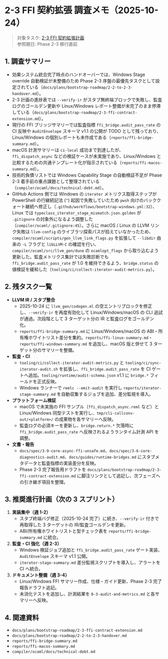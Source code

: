 # 2-3 FFI 契約拡張 調査メモ（2025-10-24）

> 対象タスク: [2-3 FFI 契約拡張計画](2-3-ffi-contract-extension.md)  
> 参照期日: Phase 2-3 移行直前

## 1. 調査サマリー
- 効果システム統合完了時点のハンドオーバーでは、Windows Stage override 自動検証が未整備のため Phase 2-3 序盤の最優先タスクとして設定されている（`docs/plans/bootstrap-roadmap/2-2-to-2-3-handover.md`）。
- 2-3 計画の進捗表では `--verify-ir` がスタブ無終端ブロックで失敗し、監査ログのゴールデン更新や Linux/Windows レポート整備が未完了のまま停滞している（`docs/plans/bootstrap-roadmap/2-3-ffi-contract-extension.md`）。
- 現行の FFI ブリッジサマリーでは監査指標 `ffi_bridge.audit_pass_rate` の CI 反映や `AuditEnvelope` スキーマ v1.1 の公開が TODO として残っており、Linux/Windows の個別レポートも未作成である（`reports/ffi-bridge-summary.md`）。
- macOS 計測サマリーは `ci-local` 成功まで到達したが、`ffi_dispatch_async` などの検証ケースが未実施であり、Linux/Windows と比較するための共通テンプレート化が指示されている（`reports/ffi-macos-summary.md`）。
- 技術的負債リストでは Windows Capability Stage の自動検証不足が Phase 2-3 着手前の重点課題として整理されている（`compiler/ocaml/docs/technical-debt.md`）。
- GitHub Actions 側では Windows の `iterator` メトリクス取得ステップが PowerShell の行継続記法 (`^`) 起因で失敗していたため `pwsh` 向けのバッククォート継続へ修正し（`.github/workflows/bootstrap-windows.yml:32`）、Linux では `typeclass_iterator_stage_mismatch.json.golden` が `.gitignore` の対象外になるよう調整した（`compiler/ocaml/.gitignore:45`）。さらに macOS / Linux の LLVM リンク失敗は `llvm-config` のライブラリ探索パスが拾えていなかったため、`compiler/ocaml/scripts/gen_llvm_link_flags.py` を拡張して `--libdir` 由来の `-L` フラグと `libLLVM-C` の確認を行い、`compiler/ocaml/src/llvm_gen/dune` の `ocamlopt_flags` から取り込むよう更新した。監査メトリクス集計では失敗診断でも `ffi_bridge.audit_pass_rate` が 1.0 を維持できるよう、`bridge.status` の値検証を緩和した（`tooling/ci/collect-iterator-audit-metrics.py`）。

## 2. 残タスク一覧
- **LLVM IR / スタブ整合**
  - 2025-10-24 に `llvm_gen/codegen.ml` の空エントリブロックを修正し、`--verify-ir` を再度有効化して Linux/Windows/macOS の CLI 追試が通過。次段階として 3 ターゲット分の IR と監査ログをゴールデン化。
  - `reports/ffi-bridge-summary.md` に Linux/Windows/macOS の ABI・所有権ホワイトリスト差分を集約。`reports/ffi-linux-summary.md`・`reports/ffi-windows-summary.md` を追加し、macOS 版と併せて 3 ターゲット分のサマリーを整備。
- **監査・CI**
  - `tooling/ci/collect-iterator-audit-metrics.py` と `tooling/ci/sync-iterator-audit.sh` を拡張し、`ffi_bridge.audit_pass_rate` を CI ゲートへ追加。`tooling/runtime/audit-schema.json` v1.1 に `bridge.*` フィールドを正式反映。
  - Windows ランナーで `remlc --emit-audit` を実行し `reports/iterator-stage-summary.md` を自動収集するジョブを追加、差分監視を導入。
- **プラットフォーム検証**
  - macOS で未実施の FFI サンプル（`ffi_dispatch_async.reml` など）と Linux/Windows 同型テストを実行し、`tmp/cli-callconv-out/<platform>/` の成果物を各サマリーへ反映。
  - 監査ログの必須キーを更新し、`bridge.return.*` 欠落時に `ffi_bridge.audit_pass_rate` へ反映されるようランタイム計測 API を調整。
- **文書・報告**
  - `docs/spec/3-9-core-async-ffi-unsafe.md`、`docs/spec/3-6-core-diagnostics-audit.md`、`docs/guides/runtime-bridges.md` にスタブメタデータと監査指標の実装差分を反映。
  - Phase 2-3 完了報告用ドラフトを `docs/plans/bootstrap-roadmap/2-3-ffi-contract-extension.md` に脚注リンクとして追記し、次フェーズへの引き継ぎ項目を整理。

## 3. 推奨進行計画（次の 3 スプリント）
1. **実装集中（週 1-2）**  
   - スタブ終端バグ修正（2025-10-24 完了）に続き、`--verify-ir` 付きで再取得した 3 ターゲットの IR/監査ゴールデンを更新。  
   - ABI/所有権ホワイトリストと型チェック表を `reports/ffi-bridge-summary.md` に統合。
2. **監査・CI 強化（週 2-3）**  
   - Windows 検証ジョブ追加と `ffi_bridge.audit_pass_rate` ゲート実装、`AuditEnvelope` スキーマ v1.1 公開。  
   - `iterator-stage-summary.md` 差分監視スクリプトを導入し、アラートを CI へ統合。
3. **ドキュメント整備（週 3-4）**  
   - Linux/Windows FFI サマリー作成、仕様・ガイド更新、Phase 2-3 完了報告ドラフト追記。  
   - 未消化テストを追加し、計測結果を `0-3-audit-and-metrics.md` と各サマリーへ反映。

## 4. 関連資料
- `docs/plans/bootstrap-roadmap/2-3-ffi-contract-extension.md`
- `docs/plans/bootstrap-roadmap/2-2-to-2-3-handover.md`
- `reports/ffi-bridge-summary.md`
- `reports/ffi-macos-summary.md`
- `compiler/ocaml/docs/technical-debt.md`
